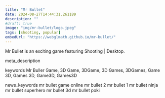 ```yaml
---
title: "Mr Bullet"
date: 2024-08-27T14:44:31.261189
description: ""
#draft: true
image: "img/mr-bullet/logo.jpeg"
tags: [shooting, popular]
embedUrl: "https://webglmath.github.io/mr-bullet/"
---
```


Mr Bullet is an exciting game featuring Shooting | Desktop.

meta_description



keywords
Mr Buller Game, 3D Game, 3DGame, 3D Games, 3DGames, Game 3D, Games 3D, Game3D, Games3D


news_keywords
mr bullet game online mr bullet 2 mr bullet 1 mr bullet ninja mr bullet superhero mr bullet 3d mr bullet poki
